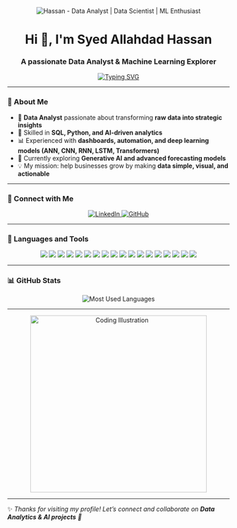 <!-- Profile Banner -->
<p align="center">
  <img src="https://media.licdn.com/dms/image/v2/D5616AQGteE_nflXG1A/profile-displaybackgroundimage-shrink_350_1400/B56Zk5ZypMI0Ac-/0/1757604689391?e=1762387200&v=beta&t=IEAoUnzk9-qXgosjXehxYL1Xoh9TpEtp-yMkOHLSAnY" alt="Hassan - Data Analyst | Data Scientist | ML Enthusiast" />
</p>

<h1 align="center">Hi 👋, I'm Syed Allahdad Hassan</h1>
<h3 align="center">A passionate Data Analyst & Machine Learning Explorer</h3>

<p align="center">
  <a href="https://git.io/typing-svg">
    <img src="https://readme-typing-svg.demolab.com?font=Fira+Code&pause=1000&color=00C853&width=435&lines=Data+Analyst;Data+Scientist;Machine+Learning+Explorer;Turning+Data+into+Insights" alt="Typing SVG" />
  </a>
</p>

---

### 🌟 About Me
- 🎯 **Data Analyst** passionate about transforming **raw data into strategic insights**  
- 🧠 Skilled in **SQL, Python, and AI-driven analytics**  
- 📊 Experienced with **dashboards, automation, and deep learning models (ANN, CNN, RNN, LSTM, Transformers)**  
- 🌱 Currently exploring **Generative AI and advanced forecasting models**  
- 💡 My mission: help businesses grow by making **data simple, visual, and actionable**  

---

### 🤝 Connect with Me
<p align="center">
  <a href="https://www.linkedin.com/in/syed-hassan-7b610829a">
    <img src="https://img.shields.io/badge/LinkedIn-0077B5?style=for-the-badge&logo=linkedin&logoColor=white" alt="LinkedIn"/>
  </a>
  <a href="https://github.com/SyedHassan007">
    <img src="https://img.shields.io/badge/GitHub-100000?style=for-the-badge&logo=github&logoColor=white" alt="GitHub"/>
  </a>
</p>

---

### 🧰 Languages and Tools

<p align="center">
  <img src="https://img.shields.io/badge/Python-3776AB?style=for-the-badge&logo=python&logoColor=white"/>
  <img src="https://img.shields.io/badge/SQL-336791?style=for-the-badge&logo=postgresql&logoColor=white"/>
  <img src="https://img.shields.io/badge/Power%20BI-F2C811?style=for-the-badge&logo=powerbi&logoColor=black"/>
  <img src="https://img.shields.io/badge/Tableau-E97627?style=for-the-badge&logo=tableau&logoColor=white"/>
  <img src="https://img.shields.io/badge/Matplotlib-11557C?style=for-the-badge&logo=plotly&logoColor=white"/>
  <img src="https://img.shields.io/badge/Seaborn-4EABE6?style=for-the-badge"/>
  <img src="https://img.shields.io/badge/MySQL-4479A1?style=for-the-badge&logo=mysql&logoColor=white"/>
  <img src="https://img.shields.io/badge/PostgreSQL-316192?style=for-the-badge&logo=postgresql&logoColor=white"/>
  <img src="https://img.shields.io/badge/MongoDB-47A248?style=for-the-badge&logo=mongodb&logoColor=white"/>
  <img src="https://img.shields.io/badge/scikit--learn-F7931E?style=for-the-badge&logo=scikitlearn&logoColor=white"/>
  <img src="https://img.shields.io/badge/TensorFlow-FF6F00?style=for-the-badge&logo=tensorflow&logoColor=white"/>
  <img src="https://img.shields.io/badge/Keras-D00000?style=for-the-badge&logo=keras&logoColor=white"/>
  <img src="https://img.shields.io/badge/PyTorch-EE4C2C?style=for-the-badge&logo=pytorch&logoColor=white"/>
  <img src="https://img.shields.io/badge/Excel-217346?style=for-the-badge&logo=microsoft-excel&logoColor=white"/>
  <img src="https://img.shields.io/badge/Git-F05032?style=for-the-badge&logo=git&logoColor=white"/>
  <img src="https://img.shields.io/badge/Jupyter-F37626?style=for-the-badge&logo=jupyter&logoColor=white"/>
  <img src="https://img.shields.io/badge/Pandas-150458?style=for-the-badge&logo=pandas&logoColor=white"/>
  <img src="https://img.shields.io/badge/NumPy-013243?style=for-the-badge&logo=numpy&logoColor=white"/>
</p>

---

### 📊 GitHub Stats
<p align="center">
  <img src="https://github-readme-stats.vercel.app/api/top-langs/?username=SyedHassan007&layout=compact&theme=tokyonight" alt="Most Used Languages" />
</p>

---

<p align="center">
  <img src="https://cdn.dribbble.com/users/1162077/screenshots/3848914/programmer.gif" width="400px" alt="Coding Illustration"/>
</p>

---

✨ *Thanks for visiting my profile! Let’s connect and collaborate on **Data Analytics & AI projects** 🚀*  
